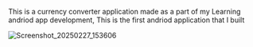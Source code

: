 This is a currency converter application made as a part of my Learning andriod app development, This is the first andriod application that I built


![Screenshot_20250227_153606](https://github.com/user-attachments/assets/9b3cc620-3dd7-49d6-9ad8-0a72f5a79f74)
